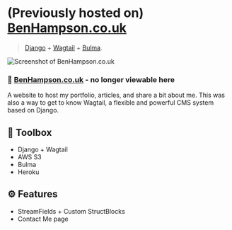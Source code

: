 # (Previously hosted on) [BenHampson.co.uk](http://benhampson.co.uk)
> [Django](https://djangoproject.com) + [Wagtail](https://wagtail.io) + [Bulma](https://bulma.io/).

![Screenshot of BenHampson.co.uk](https://github.com/Ben-Hampson/My-Website/blob/master/screenshot.png?raw=true)

### 🔗 [BenHampson.co.uk](http://www.benhampson.co.uk/) - no longer viewable here

A website to host my portfolio, articles, and share a bit about me. This was also a way to get to know Wagtail, a flexible and powerful CMS system based on Django.

## 🧰  Toolbox

- Django + Wagtail
- AWS S3
- Bulma
- Heroku

## ⚙️ Features

- StreamFields + Custom StructBlocks
- Contact Me page
